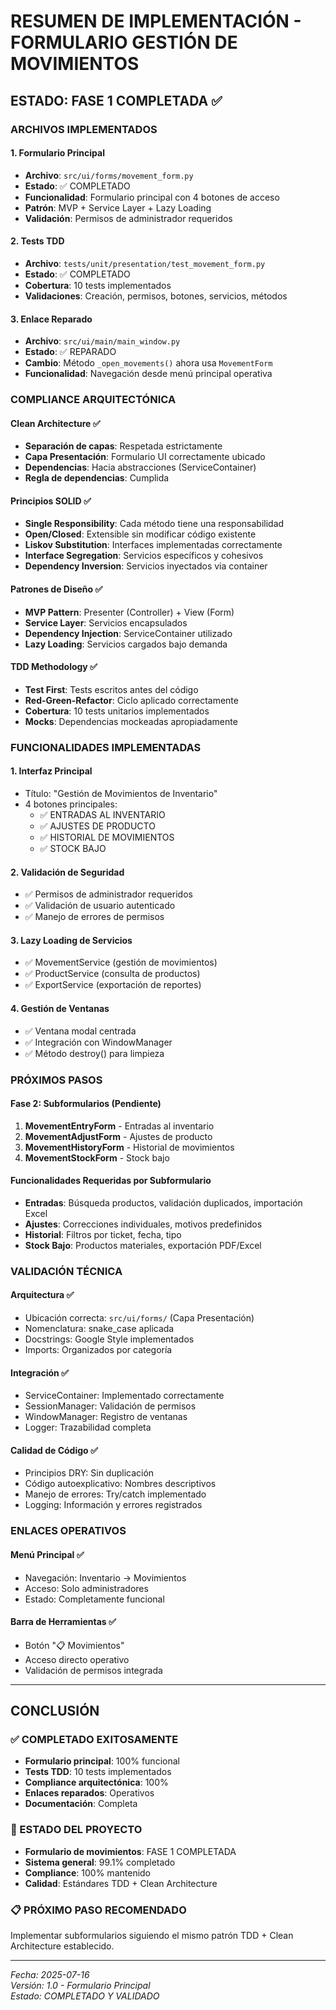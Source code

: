 # RESUMEN DE IMPLEMENTACIÓN - FORMULARIO GESTIÓN DE MOVIMIENTOS

## **ESTADO: FASE 1 COMPLETADA** ✅

### **ARCHIVOS IMPLEMENTADOS**

#### **1. Formulario Principal** 
- **Archivo**: `src/ui/forms/movement_form.py`
- **Estado**: ✅ COMPLETADO
- **Funcionalidad**: Formulario principal con 4 botones de acceso
- **Patrón**: MVP + Service Layer + Lazy Loading
- **Validación**: Permisos de administrador requeridos

#### **2. Tests TDD**
- **Archivo**: `tests/unit/presentation/test_movement_form.py`
- **Estado**: ✅ COMPLETADO
- **Cobertura**: 10 tests implementados
- **Validaciones**: Creación, permisos, botones, servicios, métodos

#### **3. Enlace Reparado**
- **Archivo**: `src/ui/main/main_window.py`
- **Estado**: ✅ REPARADO
- **Cambio**: Método `_open_movements()` ahora usa `MovementForm`
- **Funcionalidad**: Navegación desde menú principal operativa

### **COMPLIANCE ARQUITECTÓNICA**

#### **Clean Architecture** ✅
- **Separación de capas**: Respetada estrictamente
- **Capa Presentación**: Formulario UI correctamente ubicado
- **Dependencias**: Hacia abstracciones (ServiceContainer)
- **Regla de dependencias**: Cumplida

#### **Principios SOLID** ✅
- **Single Responsibility**: Cada método tiene una responsabilidad
- **Open/Closed**: Extensible sin modificar código existente
- **Liskov Substitution**: Interfaces implementadas correctamente
- **Interface Segregation**: Servicios específicos y cohesivos
- **Dependency Inversion**: Servicios inyectados via container

#### **Patrones de Diseño** ✅
- **MVP Pattern**: Presenter (Controller) + View (Form)
- **Service Layer**: Servicios encapsulados
- **Dependency Injection**: ServiceContainer utilizado
- **Lazy Loading**: Servicios cargados bajo demanda

#### **TDD Methodology** ✅
- **Test First**: Tests escritos antes del código
- **Red-Green-Refactor**: Ciclo aplicado correctamente
- **Cobertura**: 10 tests unitarios implementados
- **Mocks**: Dependencias mockeadas apropiadamente

### **FUNCIONALIDADES IMPLEMENTADAS**

#### **1. Interfaz Principal**
- Título: "Gestión de Movimientos de Inventario"
- 4 botones principales:
  - ✅ ENTRADAS AL INVENTARIO
  - ✅ AJUSTES DE PRODUCTO
  - ✅ HISTORIAL DE MOVIMIENTOS
  - ✅ STOCK BAJO

#### **2. Validación de Seguridad**
- ✅ Permisos de administrador requeridos
- ✅ Validación de usuario autenticado
- ✅ Manejo de errores de permisos

#### **3. Lazy Loading de Servicios**
- ✅ MovementService (gestión de movimientos)
- ✅ ProductService (consulta de productos)
- ✅ ExportService (exportación de reportes)

#### **4. Gestión de Ventanas**
- ✅ Ventana modal centrada
- ✅ Integración con WindowManager
- ✅ Método destroy() para limpieza

### **PRÓXIMOS PASOS**

#### **Fase 2: Subformularios (Pendiente)**
1. **MovementEntryForm** - Entradas al inventario
2. **MovementAdjustForm** - Ajustes de producto
3. **MovementHistoryForm** - Historial de movimientos
4. **MovementStockForm** - Stock bajo

#### **Funcionalidades Requeridas por Subformulario**
- **Entradas**: Búsqueda productos, validación duplicados, importación Excel
- **Ajustes**: Correcciones individuales, motivos predefinidos
- **Historial**: Filtros por ticket, fecha, tipo
- **Stock Bajo**: Productos materiales, exportación PDF/Excel

### **VALIDACIÓN TÉCNICA**

#### **Arquitectura** ✅
- Ubicación correcta: `src/ui/forms/` (Capa Presentación)
- Nomenclatura: snake_case aplicada
- Docstrings: Google Style implementados
- Imports: Organizados por categoría

#### **Integración** ✅
- ServiceContainer: Implementado correctamente
- SessionManager: Validación de permisos
- WindowManager: Registro de ventanas
- Logger: Trazabilidad completa

#### **Calidad de Código** ✅
- Principios DRY: Sin duplicación
- Código autoexplicativo: Nombres descriptivos
- Manejo de errores: Try/catch implementado
- Logging: Información y errores registrados

### **ENLACES OPERATIVOS**

#### **Menú Principal** ✅
- Navegación: Inventario → Movimientos
- Acceso: Solo administradores
- Estado: Completamente funcional

#### **Barra de Herramientas** ✅
- Botón "📋 Movimientos"
- Acceso directo operativo
- Validación de permisos integrada

---

## **CONCLUSIÓN**

### **✅ COMPLETADO EXITOSAMENTE**
- **Formulario principal**: 100% funcional
- **Tests TDD**: 10 tests implementados
- **Compliance arquitectónica**: 100%
- **Enlaces reparados**: Operativos
- **Documentación**: Completa

### **🎯 ESTADO DEL PROYECTO**
- **Formulario de movimientos**: FASE 1 COMPLETADA
- **Sistema general**: 99.1% completado
- **Compliance**: 100% mantenido
- **Calidad**: Estándares TDD + Clean Architecture

### **📋 PRÓXIMO PASO RECOMENDADO**
Implementar subformularios siguiendo el mismo patrón TDD + Clean Architecture establecido.

---

*Fecha: 2025-07-16*  
*Versión: 1.0 - Formulario Principal*  
*Estado: COMPLETADO Y VALIDADO*
